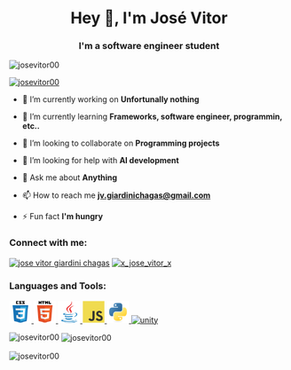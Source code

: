 <h1 align="center">Hey 👋, I'm José Vitor</h1>
<h3 align="center">I'm a software engineer student</h3>

<p align="left"> <img src="https://komarev.com/ghpvc/?username=josevitor00&label=Profile%20views&color=0e75b6&style=flat" alt="josevitor00" /> </p>

<p align="left"> <a href="https://github.com/ryo-ma/github-profile-trophy"><img src="https://github-profile-trophy.vercel.app/?username=josevitor00" alt="josevitor00" /></a> </p>

- 🔭 I’m currently working on **Unfortunally nothing**

- 🌱 I’m currently learning **Frameworks, software engineer, programmin, etc..**

- 👯 I’m looking to collaborate on **Programming projects**

- 🤝 I’m looking for help with **AI development**

- 💬 Ask me about **Anything**

- 📫 How to reach me **jv.giardinichagas@gmail.com**

- ⚡ Fun fact **I'm hungry**

<h3 align="left">Connect with me:</h3>
<p align="left">
<a href="https://linkedin.com/in/jose vitor giardini chagas" target="blank"><img align="center" src="https://raw.githubusercontent.com/rahuldkjain/github-profile-readme-generator/master/src/images/icons/Social/linked-in-alt.svg" alt="jose vitor giardini chagas" height="30" width="40" /></a>
<a href="https://instagram.com/x_jose_vitor_x" target="blank"><img align="center" src="https://raw.githubusercontent.com/rahuldkjain/github-profile-readme-generator/master/src/images/icons/Social/instagram.svg" alt="x_jose_vitor_x" height="30" width="40" /></a>
</p>

<h3 align="left">Languages and Tools:</h3>
<p align="left"> <a href="https://www.w3schools.com/css/" target="_blank" rel="noreferrer"> <img src="https://raw.githubusercontent.com/devicons/devicon/master/icons/css3/css3-original-wordmark.svg" alt="css3" width="40" height="40"/> </a> <a href="https://www.w3.org/html/" target="_blank" rel="noreferrer"> <img src="https://raw.githubusercontent.com/devicons/devicon/master/icons/html5/html5-original-wordmark.svg" alt="html5" width="40" height="40"/> </a> <a href="https://www.java.com" target="_blank" rel="noreferrer"> <img src="https://raw.githubusercontent.com/devicons/devicon/master/icons/java/java-original.svg" alt="java" width="40" height="40"/> </a> <a href="https://developer.mozilla.org/en-US/docs/Web/JavaScript" target="_blank" rel="noreferrer"> <img src="https://raw.githubusercontent.com/devicons/devicon/master/icons/javascript/javascript-original.svg" alt="javascript" width="40" height="40"/> </a> <a href="https://www.python.org" target="_blank" rel="noreferrer"> <img src="https://raw.githubusercontent.com/devicons/devicon/master/icons/python/python-original.svg" alt="python" width="40" height="40"/> </a> <a href="https://unity.com/" target="_blank" rel="noreferrer"> <img src="https://www.vectorlogo.zone/logos/unity3d/unity3d-icon.svg" alt="unity" width="40" height="40"/> </a> </p>

<p><img align="left" src="https://github-readme-stats.vercel.app/api/top-langs?username=josevitor00&show_icons=true&locale=en&layout=compact" alt="josevitor00" /></p>

<p>&nbsp;<img align="center" src="https://github-readme-stats.vercel.app/api?username=josevitor00&show_icons=true&locale=en" alt="josevitor00" /></p>

<p><img align="center" src="https://github-readme-streak-stats.herokuapp.com/?user=josevitor00&" alt="josevitor00" /></p>
